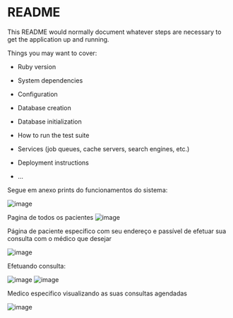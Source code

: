 # README

This README would normally document whatever steps are necessary to get the
application up and running.

Things you may want to cover:

* Ruby version

* System dependencies

* Configuration

* Database creation

* Database initialization

* How to run the test suite

* Services (job queues, cache servers, search engines, etc.)

* Deployment instructions

* ...

Segue em anexo prints do funcionamentos do sistema:

![image](https://github.com/bennie10colado/consulta-sim/assets/86573978/e4fb82ac-a249-4eb1-88da-64e723efea60)

Pagina de todos os pacientes
![image](https://github.com/bennie10colado/consulta-sim/assets/86573978/408b3209-2800-4002-a63e-b1e59796956e)

Página de paciente específico com seu endereço e passível de efetuar sua consulta com o médico que desejar

![image](https://github.com/bennie10colado/consulta-sim/assets/86573978/91fda072-67bb-4664-b547-739648aaf2f7)

Efetuando consulta:

![image](https://github.com/bennie10colado/consulta-sim/assets/86573978/3516828c-8bda-410d-b94e-b3f346706fad)
![image](https://github.com/bennie10colado/consulta-sim/assets/86573978/84b2f88b-4294-48aa-a49c-f40f265544d9)

Medico especifico visualizando as suas consultas agendadas

![image](https://github.com/bennie10colado/consulta-sim/assets/86573978/8657d0f7-7332-4bde-b903-81d3b132c3df)
